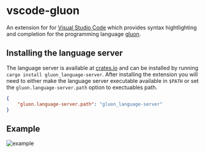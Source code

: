 # vscode-gluon

An extension for for [Visual Studio Code][] which provides syntax hightlighting and completion for the programming language [gluon][].

## Installing the language server

The language server is available at [crates.io][] and can be installed by running `cargo install gluon_language-server`. After installing the extension you will need to either make the language server executable available in `$PATH` or set the `gluon.language-server.path` option to exectuables path. 

```json
{
    "gluon.language-server.path": "gluon_language-server"
}
```

## Example

![example](http://i.imgur.com/44bH0ww.gif)

[Visual Studio Code]:https://code.visualstudio.com/
[gluon]:https://github.com/Marwes/gluon
[crates.io]:https://crates.io/